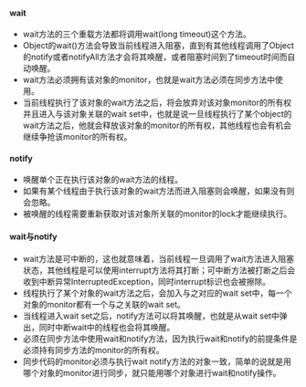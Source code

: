 #### wait

- wait方法的三个重载方法都将调用wait(long timeout)这个方法。
- Object的wait()方法会导致当前线程进入阻塞，直到有其他线程调用了Object的notify或者notifyAll方法才会将其唤醒，或者阻塞时间到了timeout时间而自动唤醒。
- wait方法必须拥有该对象的monitor，也就是wait方法必须在同步方法中使用。
- 当前线程执行了该对象的wait方法之后，将会放弃对该对象monitor的所有权并且进入与该对象关联的wait set中，也就是说一旦线程执行了某个object的wait方法之后，他就会释放该对象的monitor的所有权，其他线程也会有机会继续争抢该monitor的所有权。

#### notify

- 唤醒单个正在执行该对象的wait方法的线程。
- 如果有某个线程由于执行该对象的wait方法而进入阻塞则会唤醒，如果没有则会忽略。
- 被唤醒的线程需要重新获取对该对象所关联的monitor的lock才能继续执行。

#### wait与notify

- wait方法是可中断的，这也就意味着，当前线程一旦调用了wait方法进入阻塞状态，其他线程是可以使用interrupt方法将其打断；可中断方法被打断之后会收到中断异常InterruptedException，同时interrupt标识也会被擦除。
- 线程执行了某个对象的wait方法之后，会加入与之对应的wait set中，每一个对象的monitor都有一个与之关联的wait set。
- 当线程进入wait set之后，notify方法可以将其唤醒，也就是从wait set中弹出，同时中断wait中的线程也会将其唤醒。
- 必须在同步方法中使用wait和notify方法，因为执行wait和notify的前提条件是必须持有同步方法的monitor的所有权。
- 同步代码的monitor必须与执行wait notify方法的对象一致，简单的说就是用哪个对象的monitor进行同步，就只能用哪个对象进行wait和notify操作。